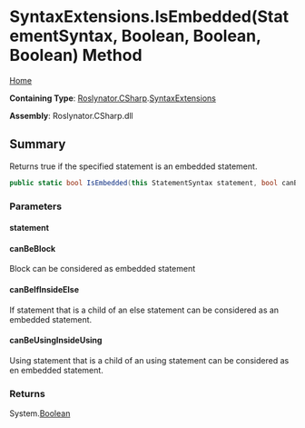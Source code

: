 <a name="_top"></a>

# SyntaxExtensions\.IsEmbedded\(StatementSyntax, Boolean, Boolean, Boolean\) Method

[Home](../../../../README.md#_top)

**Containing Type**: [Roslynator.CSharp](../../README.md#_top)\.[SyntaxExtensions](../README.md#_top)

**Assembly**: Roslynator\.CSharp\.dll

## Summary

Returns true if the specified statement is an embedded statement\.

```csharp
public static bool IsEmbedded(this StatementSyntax statement, bool canBeBlock = false, bool canBeIfInsideElse = true, bool canBeUsingInsideUsing = true)
```

### Parameters

#### statement

#### canBeBlock

Block can be considered as embedded statement

#### canBeIfInsideElse

If statement that is a child of an else statement can be considered as an embedded statement\.

#### canBeUsingInsideUsing

Using statement that is a child of an using statement can be considered as en embedded statement\.

### Returns

System\.[Boolean](https://docs.microsoft.com/en-us/dotnet/api/system.boolean)

